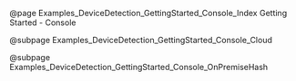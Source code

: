 @page Examples_DeviceDetection_GettingStarted_Console_Index Getting Started - Console

@subpage Examples_DeviceDetection_GettingStarted_Console_Cloud

@subpage Examples_DeviceDetection_GettingStarted_Console_OnPremiseHash